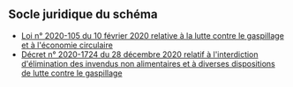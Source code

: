 <MenuSchema />

## Socle juridique du schéma
- [Loi n° 2020-105 du 10 février 2020 relative à la lutte contre le gaspillage et à l'économie circulaire](https://www.legifrance.gouv.fr/loda/id/JORFTEXT000041553759)
- [Décret n° 2020-1724 du 28 décembre 2020 relatif à l'interdiction d'élimination des invendus non alimentaires et à diverses dispositions de lutte contre le gaspillage](https://www.legifrance.gouv.fr/loda/id/JORFTEXT000042753962)
